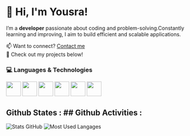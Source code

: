 # 👋 Hi, I'm Yousra!  

I’m a **developer** passionate about coding and problem-solving.Constantly learning and improving, I aim to build efficient and scalable applications.  

📫 Want to connect? [Contact me](mailto:chbibyousra02@gmail.com)  
🚀 Check out my projects below!  

### 💻 Languages & Technologies   
<img src="https://cdn.jsdelivr.net/gh/devicons/devicon/icons/java/java-original.svg" width="40px"/>  <img src="https://cdn.jsdelivr.net/gh/devicons/devicon/icons/python/python-original.svg" width="40px"/> <img src="https://cdn.jsdelivr.net/gh/devicons/devicon/icons/javascript/javascript-original.svg" width="40px"/> <img src="https://cdn.jsdelivr.net/gh/devicons/devicon/icons/html5/html5-original.svg" width="40px"/> <img src="https://cdn.jsdelivr.net/gh/devicons/devicon/icons/css3/css3-original.svg" width="40px"/> <img src="https://cdn.jsdelivr.net/gh/devicons/devicon/icons/mysql/mysql-original.svg" width="40px"/> 
 
## Github States :                                     ## Github Activities :
![Stats GitHub](https://github-readme-stats.vercel.app/api?username=Yousra0225&show_icons=true&theme=tokyonight) ![Most Used Langages](https://github-readme-stats.vercel.app/api/top-langs/?username=Yousra0225&layout=compact&theme=tokyonight)





